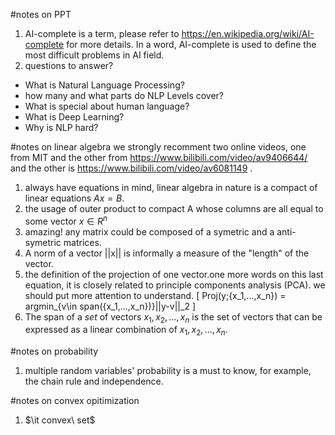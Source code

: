 #notes on PPT
1. AI-complete is a term, please refer to https://en.wikipedia.org/wiki/AI-complete for more details. In a word, AI-complete is used to define the most difficult problems in AI field.
2. questions to answer?
* What is Natural Language Processing?
* how many and what parts do NLP Levels cover?
* What is special about human language?
* What is Deep Learning?
* Why is NLP hard?

#notes on linear algebra
we strongly recomment two online videos, one from MIT and the other from https://www.bilibili.com/video/av9406644/ and the other is https://www.bilibili.com/video/av6081149 .
1. always have equations in mind, linear algebra in nature is a compact of linear equations $Ax = B$.
2. the usage of outer product to compact A whose columns are all equal to some vector $x \in R^n$
3. amazing! any matrix could be composed of a symetric and a anti-symetric matrices.
4. A norm of a vector ||x|| is informally a measure of the "length" of the vector.
5. the definition of the projection of one vector.one more words on this last equation, it is closely related to principle components analysis (PCA). we should put more attention to understand.
\[
Proj(y;{x_1,...,x_n}) = argmin_{v\in span(\{x_1,...,x_n\})}||y-v||_2
\]
6. The span of a $set$ of vectors ${x_1,x_2,...,x_n}$ is the set of vectors that can be expressed as a linear combination of ${x_1,x_2,...,x_n}$.

#notes on probability
1. multiple random variables' probability is a must to know, for example, the chain rule and independence.

#notes on convex opitimization
1. $\it convex\ set$  
